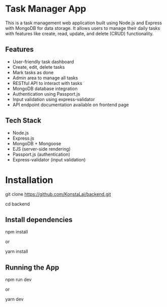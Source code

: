 # Task Manager App

This is a task management web application built using Node.js and Express with MongoDB for data storage. It allows users to manage their daily tasks with features like create, read, update, and delete (CRUD) functionality.

## Features

- User-friendly task dashboard
- Create, edit, delete tasks
- Mark tasks as done
- Admin area to manage all tasks
- RESTful API to interact with tasks
- MongoDB database integration
- Authentication using Passport.js
- Input validation using express-validator
- API endpoint documentation available on frontend page

## Tech Stack

- Node.js
- Express.js
- MongoDB + Mongoose
- EJS (server-side rendering)
- Passport.js (authentication)
- Express-validator (input validation)



#  Installation

git clone https://github.com/KonstaLai/backend.git

cd backend



## Install dependencies

npm install

or

yarn install


## Running the App

npm run dev

or

yarn dev